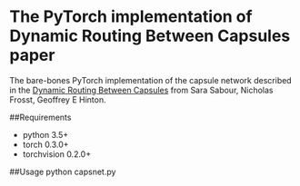 # The PyTorch implementation of Dynamic Routing Between Capsules paper

The bare-bones PyTorch implementation of the capsule network described in the [Dynamic Routing Between Capsules](https://arxiv.org/abs/1710.09829) from Sara Sabour, Nicholas Frosst, Geoffrey E Hinton.

##Requirements
* python 3.5+
* torch 0.3.0+
* torchvision 0.2.0+

##Usage
python capsnet.py
